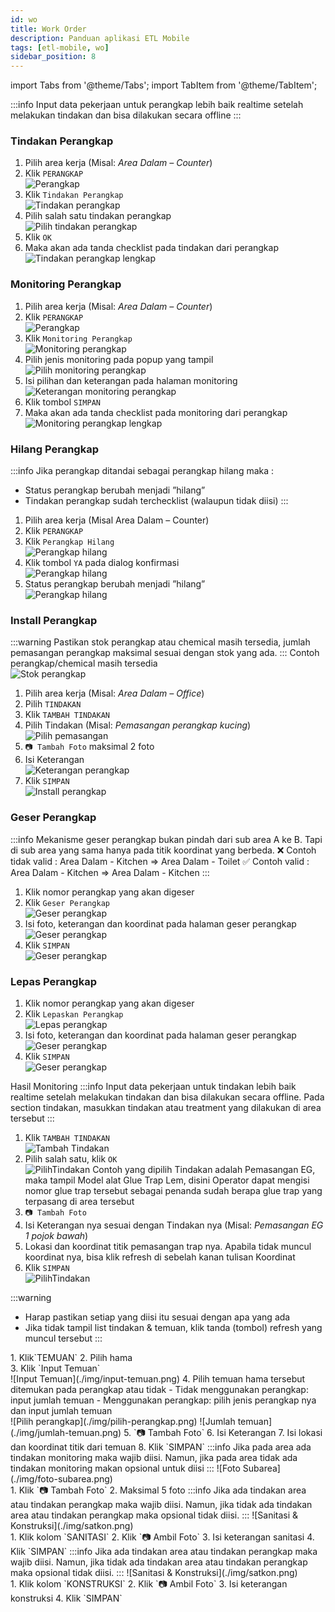 ```yaml
---
id: wo
title: Work Order
description: Panduan aplikasi ETL Mobile
tags: [etl-mobile, wo]
sidebar_position: 8
---
```

import Tabs from '@theme/Tabs';
import TabItem from '@theme/TabItem';


<Tabs groupId="wo" queryString>

<!-- Perangkap -->
<TabItem value="perangkap" label="Perangkap">
    :::info
    Input data pekerjaan untuk perangkap lebih baik realtime setelah melakukan tindakan dan bisa dilakukan secara offline
    :::

   ### Tindakan Perangkap
   1. Pilih area kerja (Misal: _Area Dalam – Counter_)
   2. Klik `PERANGKAP` <br/> ![Perangkap](./img/perangkap-1-2.png) 
   3. Klik `Tindakan Perangkap` <br/> ![Tindakan perangkap](./img/perangkap-3.png)
   4. Pilih salah satu tindakan perangkap <br/> ![Pilih tindakan perangkap](./img/pilih-tindakan-perangkap.png)
   5. Klik `OK`
   6. Maka akan ada tanda checklist pada tindakan dari perangkap <br/> ![Tindakan perangkap lengkap](./img/checklist-tindakan-perangkap.png)
   

   ### Monitoring Perangkap
   1. Pilih area kerja (Misal: _Area Dalam – Counter_)
   2. Klik `PERANGKAP` <br/> ![Perangkap](./img/monitoring-perangkap.png) 
   3. Klik `Monitoring Perangkap` <br/> ![Monitoring perangkap](./img/monitoring-perangkap-1.png)
   4. Pilih jenis monitoring pada popup yang tampil <br/> ![Pilih monitoring perangkap](./img/jenis-monitoring.png)
   5. Isi pilihan dan keterangan pada halaman monitoring  <br/> ![Keterangan monitoring perangkap](./img/ket-monitoring.png)
   6. Klik tombol `SIMPAN`
   7. Maka akan ada tanda checklist pada monitoring dari perangkap <br/> ![Monitoring perangkap lengkap](./img/checklist-monitoring-perangkap.png)

   ### Hilang Perangkap
   :::info
   Jika perangkap ditandai sebagai perangkap hilang maka :
   - Status perangkap berubah menjadi ”hilang”
   - Tindakan perangkap sudah terchecklist (walaupun tidak diisi)
   :::
   1. Pilih area kerja (Misal Area Dalam – Counter)
   2. Klik `PERANGKAP`
   3. Klik `Perangkap Hilang` <br/>
      ![Perangkap hilang](./img/perangkap-hilang.png)
   4. Klik tombol `YA` pada dialog konfirmasi <br/>
      ![Perangkap hilang](./img/perangkap-hilang-konfirmasi.png)
   5. Status perangkap berubah menjadi ”hilang” <br/>
      ![Perangkap hilang](./img/perangkap-hilang-2.png)

   ### Install Perangkap
   :::warning
   Pastikan stok perangkap atau chemical masih tersedia, jumlah pemasangan perangkap maksimal sesuai dengan stok yang ada.
   :::
   Contoh perangkap/chemical masih tersedia <br/>
      ![Stok perangkap](./img/stok-perangkap.png)

   1. Pilih area kerja (Misal: _Area Dalam – Office_)
   2. Pilih `TINDAKAN`
   3. Klik `TAMBAH TINDAKAN`
   4. Pilih Tindakan (Misal: _Pemasangan perangkap kucing_) <br/>
      ![Pilih pemasangan](./img/pemasangan-perangkap-kucing.png)
   5. `📷 Tambah Foto` maksimal 2 foto
   6. Isi Keterangan <br/>
      ![Keterangan perangkap](./img/keterangan-install-perangkap.png)
   7. Klik `SIMPAN` <br/>
      ![Install perangkap](./img/install-perangkap.png)


   ### Geser Perangkap
   :::info
   Mekanisme geser perangkap bukan pindah dari sub area A ke B. Tapi di sub area yang sama hanya pada titik koordinat yang berbeda.
      ❌ Contoh tidak valid   : Area Dalam - Kitchen => Area Dalam - Toilet
      ✅ Contoh valid         : Area Dalam - Kitchen => Area Dalam - Kitchen
   :::

   1. Klik nomor perangkap yang akan digeser
   2. Klik `Geser Perangkap` <br/>
      ![Geser perangkap](./img/geser-perangkap.png)
   3. Isi foto, keterangan dan koordinat pada halaman geser perangkap <br/>
      ![Geser perangkap](./img/geser-perangkap-1.png)
   4. Klik `SIMPAN` <br/>
      ![Geser perangkap](./img/geser-perangkap-2.png)

   ### Lepas Perangkap
   1. Klik nomor perangkap yang akan digeser
   2. Klik `Lepaskan Perangkap` <br/>
      ![Lepas perangkap](./img/geser-perangkap.png)
   3. Isi foto, keterangan dan koordinat pada halaman geser perangkap <br/>
      ![Geser perangkap](./img/lepas-perangkap.png)
   4. Klik `SIMPAN` <br/>
      ![Geser perangkap](./img/lepas-perangkap-1.png)
</TabItem>

  <!-- Hasil Monitoring -->
  <TabItem value="hasil-monitoring" label="Hasil Monitoring">
    Hasil Monitoring
  </TabItem>

  <!-- Tindakan -->
  <TabItem value="tindakan" label="Tindakan">
   :::info
   Input data pekerjaan untuk tindakan lebih baik realtime setelah melakukan tindakan dan bisa dilakukan secara offline.
   Pada section tindakan, masukkan tindakan atau treatment yang dilakukan di area tersebut
   :::

   1. Klik `TAMBAH TINDAKAN` <br/> ![Tambah Tindakan](./img/tambah-tindakan.png) 
   2. Pilih salah satu, klik `OK` <br/> ![PilihTindakan](./img/pilih-tindakan.png)
      Contoh yang dipilih Tindakan adalah Pemasangan EG, maka tampil Model alat Glue Trap Lem, disini Operator dapat mengisi nomor glue trap tersebut sebagai penanda sudah berapa glue trap yang terpasang di area tersebut 
   3. `📷 Tambah Foto`
   4. Isi Keterangan nya sesuai dengan Tindakan nya (Misal: _Pemasangan EG 1 pojok bawah_)
   5. Lokasi dan koordinat titik pemasangan trap nya. Apabila tidak muncul koordinat nya, bisa klik refresh di sebelah kanan tulisan Koordinat
   6. Klik `SIMPAN` <br/> ![PilihTindakan](./img/glue-trap-tindakan.png)
   
   :::warning
   - Harap pastikan setiap yang diisi itu sesuai dengan apa yang ada
   - Jika tidak tampil list tindakan & temuan, klik tanda (tombol) refresh yang muncul tersebut
   :::

  </TabItem>

  <!-- Temuan -->
  <TabItem value="temuan" label="Temuan">
   1. Klik`TEMUAN`
   2. Pilih hama <br/>
   3. Klik `Input Temuan` <br/>
      ![Input Temuan](./img/input-temuan.png)
   4. Pilih temuan hama tersebut ditemukan pada perangkap atau tidak
      - Tidak menggunakan perangkap: input jumlah temuan
      - Menggunakan perangkap: pilih jenis perangkap nya dan input jumlah temuan <br/>
      ![Pilih perangkap](./img/pilih-perangkap.png)
      ![Jumlah temuan](./img/jumlah-temuan.png)
   5. `📷 Tambah Foto`
   6. Isi Keterangan
   7. Isi lokasi dan koordinat titik dari temuan
   8. Klik `SIMPAN`
  </TabItem>
  <TabItem value="foto-subarea" label="Foto Subarea">
   :::info
   Jika pada area ada tindakan monitoring maka wajib diisi. Namun, jika pada area tidak ada tindakan monitoring makan opsional untuk diisi
   :::
   ![Foto Subarea](./img/foto-subarea.png) <br/>
   1. Klik `📷 Tambah Foto`
   2. Maksimal 5 foto
  </TabItem>
  <TabItem value="sanitasi" label="Sanitasi">
   :::info
   Jika ada tindakan area atau tindakan perangkap maka wajib diisi. Namun, jika tidak ada tindakan area atau tindakan perangkap maka opsional tidak diisi.
   :::
   ![Sanitasi & Konstruksi](./img/satkon.png) <br/>
   1. Klik kolom `SANITASI`
   2. Klik `📷 Ambil Foto`
   3. Isi keterangan sanitasi
   4. Klik `SIMPAN`
  </TabItem>
  <TabItem value="konstruksi" label="Konstruksi">
  :::info
  Jika ada tindakan area atau tindakan perangkap maka wajib diisi. Namun, jika tidak ada tindakan area atau tindakan perangkap maka opsional tidak diisi.
  :::
   ![Sanitasi & Konstruksi](./img/satkon.png) <br/>
   1. Klik kolom `KONSTRUKSI`
   2. Klik `📷 Ambil Foto`
   3. Isi keterangan konstruksi
   4. Klik `SIMPAN`
  </TabItem>
</Tabs>

